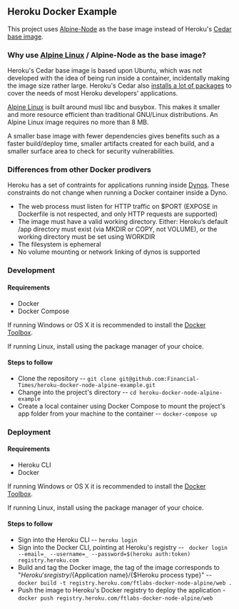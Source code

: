 ## Heroku Docker Example

This project uses [Alpine-Node](https://github.com/mhart/alpine-node) as the base image instead of Heroku's [Cedar base image](https://github.com/heroku/stack-images).

### Why use [Alpine Linux](http://www.alpinelinux.org/) / Alpine-Node as the base image?
Heroku's Cedar base image is based upon Ubuntu, which was not developed with the idea of being run inside a container, incidentally making the image size rather large. Heroku's Cedar also [installs a lot of packages](https://devcenter.heroku.com/articles/cedar-ubuntu-packages) to cover the needs of most Heroku developers' applications.

[Alpine Linux](http://www.alpinelinux.org/) is built around musl libc and busybox. This makes it smaller and more resource efficient than traditional GNU/Linux distributions. An Alpine Linux image requires no more than 8 MB.

A smaller base image with fewer dependencies gives benefits such as a faster build/deploy time, smaller artifacts created for each build, and a smaller surface area to check for security vulnerabilities.

### Differences from other Docker prodivers
Heroku has a set of contraints for applications running inside [Dynos](https://devcenter.heroku.com/articles/dynos). These constraints do not change when running a Docker container inside a Dyno.

- The web process must listen for HTTP traffic on $PORT (EXPOSE in Dockerfile is not respected, and only HTTP requests are supported)
- The image must have a valid working directory. Either:
  Heroku’s default /app directory must exist (via MKDIR or COPY, not VOLUME),
  or the working directory must be set using WORKDIR
- The filesystem is ephemeral
- No volume mounting or network linking of dynos is supported

### Development

#### Requirements
- Docker
- Docker Compose

If running Windows or OS X it is recommended to install the [Docker Toolbox](https://www.docker.com/products/docker-toolbox).

If running Linux, install using the package manager of your choice.

#### Steps to follow
- Clone the repository -- `git clone git@github.com:Financial-Times/heroku-docker-node-alpine-example.git`
- Change into the project's directory -- `cd heroku-docker-node-alpine-example`
- Create a local container using Docker Compose to mount the project's app folder from your machine to the container -- `docker-compose up`

### Deployment

#### Requirements
- Heroku CLI
- Docker

If running Windows or OS X it is recommended to install the [Docker Toolbox](https://www.docker.com/products/docker-toolbox).

If running Linux, install using the package manager of your choice.

#### Steps to follow

- Sign into the Heroku CLI -- `heroku login`
- Sign into the Docker CLI, pointing at Heroku's registry -- ` docker login --email=_ --username=_ --password=$(heroku auth:token) registry.heroku.com`
- Build and tag the Docker image, the tag of the image corresponds to "${Heroku's registry}/${Application name}/{$Heroku process type}" -- `docker build -t registry.heroku.com/ftlabs-docker-node-alpine/web .`
- Push the image to Heroku's Docker registry to deploy the application - `docker push registry.heroku.com/ftlabs-docker-node-alpine/web`

